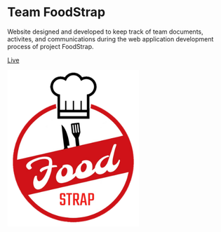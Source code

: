 # Team FoodStrap

Website designed and developed to keep track of team documents, activites, and communications during the web application development process of project FoodStrap.

<a href="https://wyc21.github.io/teamfoodstrap/">Live</a>

<img src="images/logo.png" width=300px>
